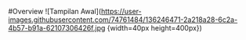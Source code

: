 #Overview
![Tampilan Awal](https://user-images.githubusercontent.com/74761484/136246471-2a218a28-6c2a-4b57-b91a-62107306426f.jpg {width=40px height=400px})

